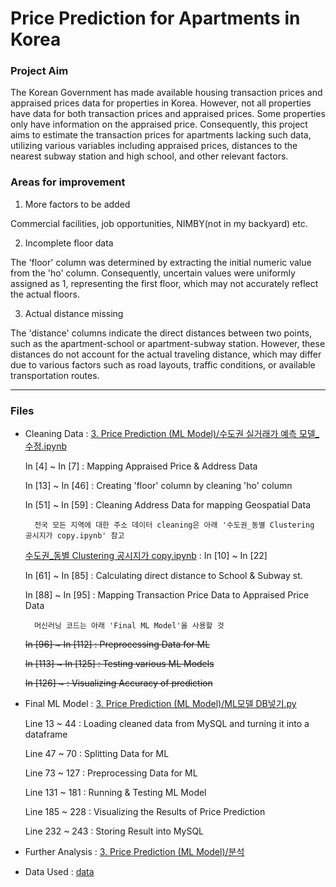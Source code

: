 # Price Prediction for Apartments in Korea
### Project Aim
The Korean Government has made available housing transaction prices and appraised prices data for properties in Korea. However, not all properties have data for both transaction prices and appraised prices. Some properties only have information on the appraised price. Consequently, this project aims to estimate the transaction prices for apartments lacking such data, utilizing various variables including appraised prices, distances to the nearest subway station and high school, and other relevant factors.

### Areas for improvement
1) More factors to be added

Commercial facilities, job opportunities, NIMBY(not in my backyard) etc.

2) Incomplete floor data

The 'floor' column was determined by extracting the initial numeric value from the 'ho' column. Consequently, uncertain values were uniformly assigned as 1, representing the first floor, which may not accurately reflect the actual floors.

3) Actual distance missing

The 'distance' columns indicate the direct distances between two points, such as the apartment-school or apartment-subway station. However, these distances do not account for the actual traveling distance, which may differ due to various factors such as road layouts, traffic conditions, or available transportation routes.

---   
### Files
* Cleaning Data : [3. Price Prediction (ML Model)/수도권 실거래가 예측 모델_수정.ipynb](https://github.com/jiboo01/hsj/blob/main/3.%20Price%20Prediction%20(ML%20Model)/%EC%88%98%EB%8F%84%EA%B6%8C%20%EC%8B%A4%EA%B1%B0%EB%9E%98%EA%B0%80%20%EC%98%88%EC%B8%A1%20%EB%AA%A8%EB%8D%B8_%EC%88%98%EC%A0%95.ipynb)

    In [4] ~ In [7] : Mapping Appraised Price & Address Data

    In [13] ~ In [46] : Creating 'floor' column by cleaning 'ho' column

    In [51] ~ In [59] : Cleaning Address Data for mapping Geospatial Data

        전국 모든 지역에 대한 주소 데이터 cleaning은 아래 '수도권_동별 Clustering 공시지가 copy.ipynb' 참고

   [수도권_동별 Clustering 공시지가 copy.ipynb](https://github.com/jiboo01/hsj/blob/main/%EC%88%98%EB%8F%84%EA%B6%8C_%EB%8F%99%EB%B3%84%20Clustering%20%EA%B3%B5%EC%8B%9C%EC%A7%80%EA%B0%80%20copy.ipynb) : In [10] ~ In [22]

    In [61] ~ In [85] : Calculating direct distance to School & Subway st.

    In [88] ~ In [95] : Mapping Transaction Price Data to Appraised Price Data

        머신러닝 코드는 아래 'Final ML Model'을 사용할 것

  ~~In [96] ~ In [112] : Preprocessing Data for ML~~

  ~~In [113] ~ In [125] : Testing various ML Models~~

  ~~In [126] ~ : Visualizing Accuracy of prediction~~


  
* Final ML Model : [3. Price Prediction (ML Model)/ML모델 DB넣기.py](https://github.com/jiboo01/hsj/blob/main/3.%20Price%20Prediction%20(ML%20Model)/ML%EB%AA%A8%EB%8D%B8%20DB%EB%84%A3%EA%B8%B0.py)

    Line 13 ~ 44 : Loading cleaned data from MySQL and turning it into a dataframe

    Line 47 ~ 70 : Splitting Data for ML

    Line 73 ~ 127 : Preprocessing Data for ML

    Line 131 ~ 181 : Running & Testing ML Model

    Line 185 ~ 228 : Visualizing the Results of Price Prediction

    Line 232 ~ 243 : Storing Result into MySQL
  
* Further Analysis : [3. Price Prediction (ML Model)/분석](https://github.com/jiboo01/hsj/tree/main/3.%20Price%20Prediction%20(ML%20Model)/%EB%B6%84%EC%84%9D)

* Data Used : [data](https://github.com/jiboo01/hsj/tree/main/data)
